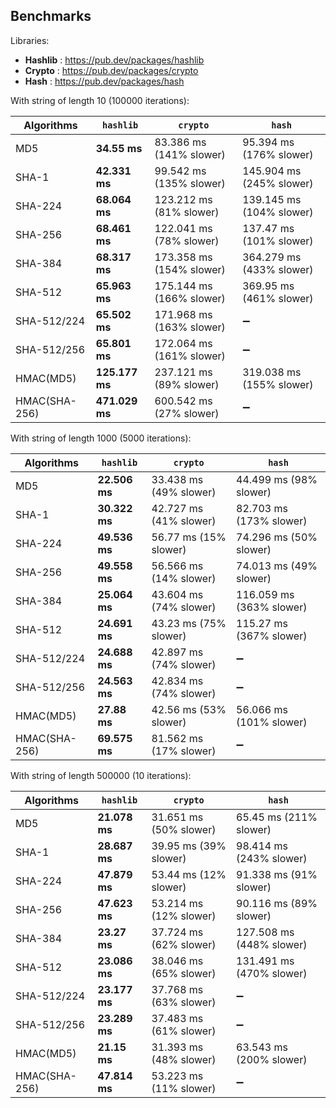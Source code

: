 ## Benchmarks

Libraries:

- **Hashlib** : https://pub.dev/packages/hashlib
- **Crypto** : https://pub.dev/packages/crypto
- **Hash** : https://pub.dev/packages/hash

With string of length 10 (100000 iterations):

| Algorithms    | `hashlib`      | `crypto`                 | `hash`                   |
| ------------- | -------------- | ------------------------ | ------------------------ |
| MD5           | **34.55 ms**   | 83.386 ms (141% slower)  | 95.394 ms (176% slower)  |
| SHA-1         | **42.331 ms**  | 99.542 ms (135% slower)  | 145.904 ms (245% slower) |
| SHA-224       | **68.064 ms**  | 123.212 ms (81% slower)  | 139.145 ms (104% slower) |
| SHA-256       | **68.461 ms**  | 122.041 ms (78% slower)  | 137.47 ms (101% slower)  |
| SHA-384       | **68.317 ms**  | 173.358 ms (154% slower) | 364.279 ms (433% slower) |
| SHA-512       | **65.963 ms**  | 175.144 ms (166% slower) | 369.95 ms (461% slower)  |
| SHA-512/224   | **65.502 ms**  | 171.968 ms (163% slower) | ➖                       |
| SHA-512/256   | **65.801 ms**  | 172.064 ms (161% slower) | ➖                       |
| HMAC(MD5)     | **125.177 ms** | 237.121 ms (89% slower)  | 319.038 ms (155% slower) |
| HMAC(SHA-256) | **471.029 ms** | 600.542 ms (27% slower)  | ➖                       |

With string of length 1000 (5000 iterations):

| Algorithms    | `hashlib`     | `crypto`               | `hash`                   |
| ------------- | ------------- | ---------------------- | ------------------------ |
| MD5           | **22.506 ms** | 33.438 ms (49% slower) | 44.499 ms (98% slower)   |
| SHA-1         | **30.322 ms** | 42.727 ms (41% slower) | 82.703 ms (173% slower)  |
| SHA-224       | **49.536 ms** | 56.77 ms (15% slower)  | 74.296 ms (50% slower)   |
| SHA-256       | **49.558 ms** | 56.566 ms (14% slower) | 74.013 ms (49% slower)   |
| SHA-384       | **25.064 ms** | 43.604 ms (74% slower) | 116.059 ms (363% slower) |
| SHA-512       | **24.691 ms** | 43.23 ms (75% slower)  | 115.27 ms (367% slower)  |
| SHA-512/224   | **24.688 ms** | 42.897 ms (74% slower) | ➖                       |
| SHA-512/256   | **24.563 ms** | 42.834 ms (74% slower) | ➖                       |
| HMAC(MD5)     | **27.88 ms**  | 42.56 ms (53% slower)  | 56.066 ms (101% slower)  |
| HMAC(SHA-256) | **69.575 ms** | 81.562 ms (17% slower) | ➖                       |

With string of length 500000 (10 iterations):

| Algorithms    | `hashlib`     | `crypto`               | `hash`                   |
| ------------- | ------------- | ---------------------- | ------------------------ |
| MD5           | **21.078 ms** | 31.651 ms (50% slower) | 65.45 ms (211% slower)   |
| SHA-1         | **28.687 ms** | 39.95 ms (39% slower)  | 98.414 ms (243% slower)  |
| SHA-224       | **47.879 ms** | 53.44 ms (12% slower)  | 91.338 ms (91% slower)   |
| SHA-256       | **47.623 ms** | 53.214 ms (12% slower) | 90.116 ms (89% slower)   |
| SHA-384       | **23.27 ms**  | 37.724 ms (62% slower) | 127.508 ms (448% slower) |
| SHA-512       | **23.086 ms** | 38.046 ms (65% slower) | 131.491 ms (470% slower) |
| SHA-512/224   | **23.177 ms** | 37.768 ms (63% slower) | ➖                       |
| SHA-512/256   | **23.289 ms** | 37.483 ms (61% slower) | ➖                       |
| HMAC(MD5)     | **21.15 ms**  | 31.393 ms (48% slower) | 63.543 ms (200% slower)  |
| HMAC(SHA-256) | **47.814 ms** | 53.223 ms (11% slower) | ➖                       |
